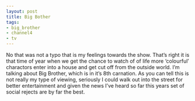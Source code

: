 ```yaml
---
layout: post
title: Big Bother
tags:
- big_brother
- channel4
- tv
---
```

No that was not a typo that is my feelings towards the show.
That’s right it is that time of year when we get the chance to watch of of life more ‘colourful’ charactors enter into a house and get cut off from the outside world.
I’m talking about Big Brother, which is in it’s 8th carnation. As you can tell this is not really my type of viewing, seriously I could walk out into the street for better entertainment and given the news I’ve heard so far this years set of social rejects are by far the best.
